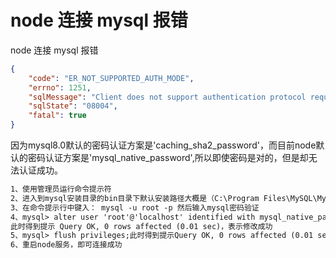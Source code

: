 # node 连接 mysql 报错

node 连接 mysql 报错

```json
{
    "code": "ER_NOT_SUPPORTED_AUTH_MODE",
    "errno": 1251,
    "sqlMessage": "Client does not support authentication protocol requested by server; consider upgrading MySQL client",
    "sqlState": "08004",
    "fatal": true
}
```

因为mysql8.0默认的密码认证方案是'caching_sha2_password'，而目前node默认的密码认证方案是'mysql_native_password',所以即使密码是对的，但是却无法认证成功。

```txt
1、使用管理员运行命令提示符
2、进入到mysql安装目录的bin目录下默认安装路径大概是（C:\Program Files\MySQL\MySQL Server 8.0\bin）
3、在命令提示行中键入： mysql -u root -p 然后输入mysql密码验证
4、mysql> alter user 'root'@'localhost' identified with mysql_native_password by '想要设置的密码';
此时得到提示 Query OK, 0 rows affected (0.01 sec)，表示修改成功
5、mysql> flush privileges;此时得到提示Query OK, 0 rows affected (0.01 sec)，这里是重启权限
6、重启node服务，即可连接成功
```









